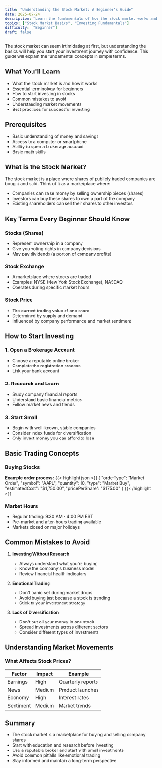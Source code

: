 ```yaml
---
title: "Understanding the Stock Market: A Beginner's Guide"
date: 2025-05-24
description: "Learn the fundamentals of how the stock market works and start your investment journey"
topics: ["Stock Market Basics", "Investing Fundamentals"]
difficulty: ["Beginner"]
draft: false
---
```

The stock market can seem intimidating at first, but understanding the basics will help you start your investment journey with confidence. This guide will explain the fundamental concepts in simple terms.

## What You'll Learn

- What the stock market is and how it works
- Essential terminology for beginners
- How to start investing in stocks
- Common mistakes to avoid
- Understanding market movements
- Best practices for successful investing

## Prerequisites

- Basic understanding of money and savings
- Access to a computer or smartphone
- Ability to open a brokerage account
- Basic math skills

## What is the Stock Market?

The stock market is a place where shares of publicly traded companies are bought and sold. Think of it as a marketplace where:

- Companies can raise money by selling ownership pieces (shares)
- Investors can buy these shares to own a part of the company
- Existing shareholders can sell their shares to other investors

## Key Terms Every Beginner Should Know

### Stocks (Shares)

- Represent ownership in a company
- Give you voting rights in company decisions
- May pay dividends (a portion of company profits)

### Stock Exchange

- A marketplace where stocks are traded
- Examples: NYSE (New York Stock Exchange), NASDAQ
- Operates during specific market hours

### Stock Price

- The current trading value of one share
- Determined by supply and demand
- Influenced by company performance and market sentiment

## How to Start Investing

### 1. Open a Brokerage Account

- Choose a reputable online broker
- Complete the registration process
- Link your bank account

### 2. Research and Learn

- Study company financial reports
- Understand basic financial metrics
- Follow market news and trends

### 3. Start Small

- Begin with well-known, stable companies
- Consider index funds for diversification
- Only invest money you can afford to lose

## Basic Trading Concepts

### Buying Stocks

**Example order process:**
{{< highlight json >}}
{
    "orderType": "Market Order",
    "symbol": "AAPL",
    "quantity": 10,
    "type": "Market Buy",
    "estimatedCost": "$1,750.00",
    "pricePerShare": "$175.00"
}
{{< /highlight >}}

### Market Hours

- Regular trading: 9:30 AM - 4:00 PM EST
- Pre-market and after-hours trading available
- Markets closed on major holidays

## Common Mistakes to Avoid

1. **Investing Without Research**
   - Always understand what you're buying
   - Know the company's business model
   - Review financial health indicators

2. **Emotional Trading**
   - Don't panic sell during market drops
   - Avoid buying just because a stock is trending
   - Stick to your investment strategy

3. **Lack of Diversification**
   - Don't put all your money in one stock
   - Spread investments across different sectors
   - Consider different types of investments

## Understanding Market Movements

### What Affects Stock Prices?

| Factor    | Impact  | Example           |
|-----------|---------|-------------------|
| Earnings  | High    | Quarterly reports |
| News      | Medium  | Product launches  |
| Economy   | High    | Interest rates    |
| Sentiment | Medium  | Market trends     |

## Summary

- The stock market is a marketplace for buying and selling company shares
- Start with education and research before investing
- Use a reputable broker and start with small investments
- Avoid common pitfalls like emotional trading
- Stay informed and maintain a long-term perspective 